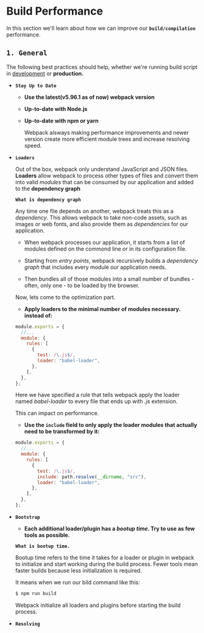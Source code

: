 # Build Performance

In this section we'll learn about how we can improve our **`build/compilation`** performance.

## `1. General`

The following best practices should help, whether we're running build script in [development](../06-Development/practice/webpack.config.js) or **production.**

- **`Stay Up to Date`**

  - **Use the latest(v5.96.1 as of now) webpack version**
  - **Up-to-date with Node.js**
  - **Up-to-date with npm or yarn**

    Webpack alsways making performance improvements and newer version create more efficient module trees and increase resolving speed.

- **`Loaders`**

  Out of the box, webpack only understand JavaScript and JSON files. **Loaders** allow webpack to process other types of files and convert them into valid _modules_ that can be consumed by our application and added to the **dependency graph**

  **`What is dependency graph`**

  Any time one file depends on another, webpack treats this as a _dependency_. This allows webpack to take non-code assets, such as images or web fonts, and also provide them as _dependencies_ for our application.

  - When webpack processes our application, it starts from a list of modules defined on the commond line or in its configuration file.

  - Starting from _entry points_, webpack recursively builds a _dependency graph_ that includes every module our application needs.

  - Then bundles all of those modules into a small number of bundles - often, only one - to be loaded by the browser.

  Now, lets come to the optimization part.

  - **Apply loaders to the minimal number of modules necessary. instead of:**

  ```js
  module.exports = {
    //...
    module: {
      rules: [
        {
          test: /\.js$/,
          loader: "babel-loader",
        },
      ],
    },
  };
  ```

  Here we have specified a rule that tells webpack apply the loader named _babel-loader_ to every file that ends up with _.js_ extension.

  This can impact on performance.

  - **Use the `include` field to only apply the loader modules that actually need to be transformed by it:**

  ```js
  module.exports = {
    //...
    module: {
      rules: [
        {
          test: /\.js$/,
          include: path.resolve(__dirname, "src"),
          loader: "babel-loader",
        },
      ],
    },
  };
  ```

- **`Bootstrap`**

  - **Each additional loader/plugin has a _bootup time_. Try to use as few tools as possible.**

  **`What is bootup time.`**

  Bootup time refers to the time it takes for a loader or plugin in webpack to initialize and start working during the build process. Fewer tools mean faster builds because less initialization is required.

  It means when we run our bild command like this:

  ```bash
  $ npm run build
  ```

  Webpack initialize all loaders and plugins before starting the build process.

- **`Resolving`**
